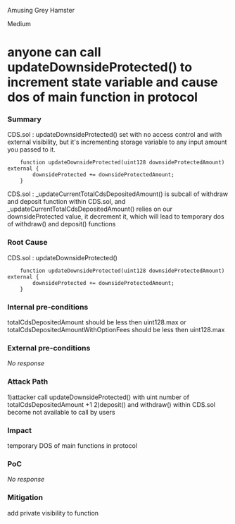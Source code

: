 Amusing Grey Hamster

Medium

# anyone can call updateDownsideProtected() to increment state variable and cause dos of main function in protocol

### Summary

CDS.sol : updateDownsideProtected() set with no access control and with external visibility, but it's incrementing storage variable to any input amount you passed to it.
```solidity
    function updateDownsideProtected(uint128 downsideProtectedAmount) external {
        downsideProtected += downsideProtectedAmount;
    }
```
CDS.sol : _updateCurrentTotalCdsDepositedAmount() is subcall of withdraw and deposit function within CDS.sol, and _updateCurrentTotalCdsDepositedAmount()  relies on our downsideProtected value, it decrement it, which will lead to temporary dos of withdraw() and deposit() functions

### Root Cause

CDS.sol : updateDownsideProtected()

```solidity
    function updateDownsideProtected(uint128 downsideProtectedAmount) external {
        downsideProtected += downsideProtectedAmount;
    }
```

### Internal pre-conditions

totalCdsDepositedAmount should be less then uint128.max 
or
totalCdsDepositedAmountWithOptionFees should be less then uint128.max

### External pre-conditions

_No response_

### Attack Path

1)attacker call updateDownsideProtected() with uint number of totalCdsDepositedAmount +1
2)deposit() and withdraw() within CDS.sol become not available to call by users

### Impact

temporary DOS of main functions in protocol

### PoC

_No response_

### Mitigation

add private visibility to function